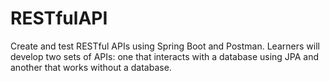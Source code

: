 # RESTfulAPI
Create and test RESTful APIs using Spring Boot and Postman. Learners will develop two sets of APIs: one that interacts with a database using JPA and another that works without a database.
